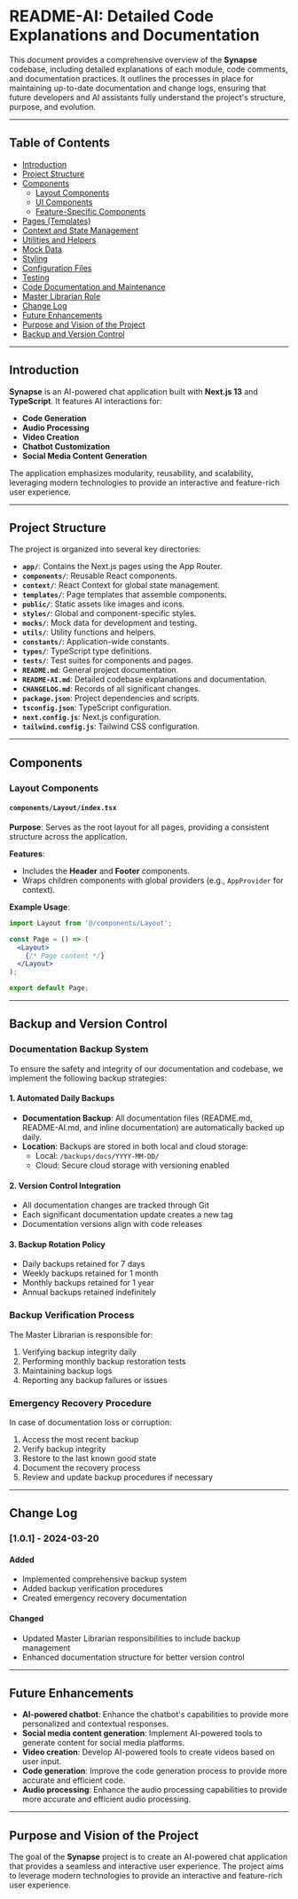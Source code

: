 # README-AI: Detailed Code Explanations and Documentation

This document provides a comprehensive overview of the **Synapse** codebase, including detailed explanations of each module, code comments, and documentation practices. It outlines the processes in place for maintaining up-to-date documentation and change logs, ensuring that future developers and AI assistants fully understand the project's structure, purpose, and evolution.

---

## Table of Contents

- [Introduction](#introduction)
- [Project Structure](#project-structure)
- [Components](#components)
  - [Layout Components](#layout-components)
  - [UI Components](#ui-components)
  - [Feature-Specific Components](#feature-specific-components)
- [Pages (Templates)](#pages-templates)
- [Context and State Management](#context-and-state-management)
- [Utilities and Helpers](#utilities-and-helpers)
- [Mock Data](#mock-data)
- [Styling](#styling)
- [Configuration Files](#configuration-files)
- [Testing](#testing)
- [Code Documentation and Maintenance](#code-documentation-and-maintenance)
- [Master Librarian Role](#master-librarian-role)
- [Change Log](#change-log)
- [Future Enhancements](#future-enhancements)
- [Purpose and Vision of the Project](#purpose-and-vision-of-the-project)
- [Backup and Version Control](#backup-and-version-control)

---

## Introduction

**Synapse** is an AI-powered chat application built with **Next.js 13** and **TypeScript**. It features AI interactions for:

- **Code Generation**
- **Audio Processing**
- **Video Creation**
- **Chatbot Customization**
- **Social Media Content Generation**

The application emphasizes modularity, reusability, and scalability, leveraging modern technologies to provide an interactive and feature-rich user experience.

---

## Project Structure

The project is organized into several key directories:

- **`app/`**: Contains the Next.js pages using the App Router.
- **`components/`**: Reusable React components.
- **`context/`**: React Context for global state management.
- **`templates/`**: Page templates that assemble components.
- **`public/`**: Static assets like images and icons.
- **`styles/`**: Global and component-specific styles.
- **`mocks/`**: Mock data for development and testing.
- **`utils/`**: Utility functions and helpers.
- **`constants/`**: Application-wide constants.
- **`types/`**: TypeScript type definitions.
- **`tests/`**: Test suites for components and pages.
- **`README.md`**: General project documentation.
- **`README-AI.md`**: Detailed codebase explanations and documentation.
- **`CHANGELOG.md`**: Records of all significant changes.
- **`package.json`**: Project dependencies and scripts.
- **`tsconfig.json`**: TypeScript configuration.
- **`next.config.js`**: Next.js configuration.
- **`tailwind.config.js`**: Tailwind CSS configuration.

---

## Components

### Layout Components

#### `components/Layout/index.tsx`

**Purpose**: Serves as the root layout for all pages, providing a consistent structure across the application.

**Features**:

- Includes the **Header** and **Footer** components.
- Wraps children components with global providers (e.g., `AppProvider` for context).

**Example Usage**:

```jsx
import Layout from '@/components/Layout';

const Page = () => (
  <Layout>
    {/* Page content */}
  </Layout>
);

export default Page;
```

---

## Backup and Version Control

### Documentation Backup System

To ensure the safety and integrity of our documentation and codebase, we implement the following backup strategies:

#### 1. Automated Daily Backups

- **Documentation Backup**: All documentation files (README.md, README-AI.md, and inline documentation) are automatically backed up daily.
- **Location**: Backups are stored in both local and cloud storage:
  - Local: `/backups/docs/YYYY-MM-DD/`
  - Cloud: Secure cloud storage with versioning enabled

#### 2. Version Control Integration

- All documentation changes are tracked through Git
- Each significant documentation update creates a new tag
- Documentation versions align with code releases

#### 3. Backup Rotation Policy

- Daily backups retained for 7 days
- Weekly backups retained for 1 month
- Monthly backups retained for 1 year
- Annual backups retained indefinitely

### Backup Verification Process

The Master Librarian is responsible for:

1. Verifying backup integrity daily
2. Performing monthly backup restoration tests
3. Maintaining backup logs
4. Reporting any backup failures or issues

### Emergency Recovery Procedure

In case of documentation loss or corruption:

1. Access the most recent backup
2. Verify backup integrity
3. Restore to the last known good state
4. Document the recovery process
5. Review and update backup procedures if necessary

---

## Change Log

### [1.0.1] - 2024-03-20

#### Added
- Implemented comprehensive backup system
- Added backup verification procedures
- Created emergency recovery documentation

#### Changed
- Updated Master Librarian responsibilities to include backup management
- Enhanced documentation structure for better version control

---

## Future Enhancements

- **AI-powered chatbot**: Enhance the chatbot's capabilities to provide more personalized and contextual responses.
- **Social media content generation**: Implement AI-powered tools to generate content for social media platforms.
- **Video creation**: Develop AI-powered tools to create videos based on user input.
- **Code generation**: Improve the code generation process to provide more accurate and efficient code.
- **Audio processing**: Enhance the audio processing capabilities to provide more accurate and efficient audio processing.

---

## Purpose and Vision of the Project

The goal of the **Synapse** project is to create an AI-powered chat application that provides a seamless and interactive user experience. The project aims to leverage modern technologies to provide an interactive and feature-rich user experience.